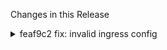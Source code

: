 Changes in this Release

<details><summary>feaf9c2 fix: invalid ingress config</summary>
fix: invalid ingress config
</details>